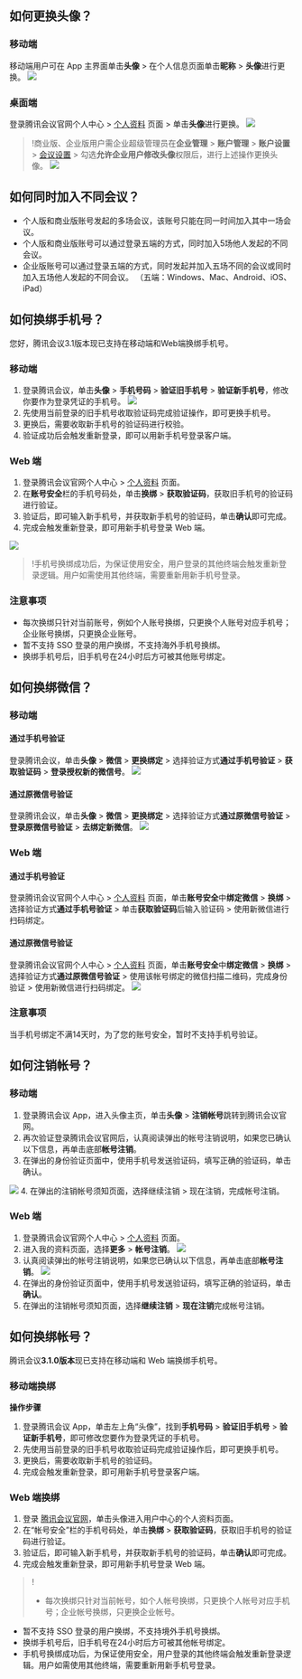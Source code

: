 ## 如何更换头像？
### 移动端
移动端用户可在 App 主界面单击**头像** > 在个人信息页面单击**昵称** > **头像**进行更换。
![](https://qcloudimg.tencent-cloud.cn/raw/f8f746d7bd72f6a6545ed51b91ecb1c6.png)

### 桌面端
登录腾讯会议官网个人中心 > [个人资料](https://meeting.tencent.com/user-center/personal-information?click_source_for_middle_login=1) 页面 > 单击**头像**进行更换。
![](https://qcloudimg.tencent-cloud.cn/raw/adeb354fff81321b595f61fa4a09d0f6.png)
>!商业版、企业版用户需企业超级管理员在**企业管理** > **账户管理** > **账户设置** > [会议设置](https://meeting.tencent.com/user-center/account-setting) > 勾选**允许企业用户修改头像**权限后，进行上述操作更换头像。
![](https://qcloudimg.tencent-cloud.cn/raw/c9858fc8dae5739d4f167c2bb9c4ed51.png)

## 如何同时加入不同会议？
- 个人版和商业版账号发起的多场会议，该账号只能在同一时间加入其中一场会议。
- 个人版和商业版账号可以通过登录五端的方式，同时加入5场他人发起的不同会议。
- 企业版账号可以通过登录五端的方式，同时发起并加入五场不同的会议或同时加入五场他人发起的不同会议。
（五端：Windows、Mac、Android、iOS、iPad）

## 如何换绑手机号？
您好，腾讯会议3.1版本现已支持在移动端和Web端换绑手机号。
### 移动端
1. 登录腾讯会议，单击**头像** > **手机号码** > **验证旧手机号** > **验证新手机号**，修改你要作为登录凭证的手机号。
![](https://qcloudimg.tencent-cloud.cn/raw/7659e8d5f542de7e05754c173fe613b9.png)
2. 先使用当前登录的旧手机号收取验证码完成验证操作，即可更换手机号。
3. 更换后，需要收取新手机号的验证码进行校验。
4. 验证成功后会触发重新登录，即可以用新手机号登录客户端。

### Web 端
1. 登录腾讯会议官网个人中心 > [个人资料](https://meeting.tencent.com/user-center/personal-information?click_source_for_middle_login=1) 页面。
2. 在**账号安全**栏的手机号码处，单击**换绑** > **获取验证码**，获取旧手机号的验证码进行验证。
3. 验证后，即可输入新手机号，并获取新手机号的验证码，单击**确认**即可完成。
4. 完成会触发重新登录，即可用新手机号登录 Web 端。

![](https://qcloudimg.tencent-cloud.cn/raw/3bc635ba457966d7aef12952eeda5106.png)
>!手机号换绑成功后，为保证使用安全，用户登录的其他终端会触发重新登录逻辑。用户如需使用其他终端，需要重新用新手机号登录。

### 注意事项
- 每次换绑只针对当前账号，例如个人账号换绑，只更换个人账号对应手机号；企业账号换绑，只更换企业账号。
- 暂不支持 SSO 登录的用户换绑，不支持海外手机号换绑。
- 换绑手机号后，旧手机号在24小时后方可被其他账号绑定。


## 如何换绑微信？
### 移动端
#### 通过手机号验证
登录腾讯会议，单击**头像** > **微信** > **更换绑定** > 选择验证方式**通过手机号验证** > **获取验证码** > **登录授权新的微信号**。
![](https://qcloudimg.tencent-cloud.cn/raw/e9bcf9b2b11dc480a16a2ac535751552.png)

#### 通过原微信号验证
登录腾讯会议，单击**头像** > **微信** > **更换绑定** > 选择验证方式**通过原微信号验证** > **登录原微信号验证** > **去绑定新微信**。
![](https://qcloudimg.tencent-cloud.cn/raw/c04cf8348bbbdcb0da07958c35d8fb6b.png)

### Web 端
#### 通过手机号验证
登录腾讯会议官网个人中心 > [个人资料](https://meeting.tencent.com/user-center/personal-information?click_source_for_middle_login=1) 页面，单击**账号安全**中**绑定微信** > **换绑** > 选择验证方式**通过手机号验证** > 单击**获取验证码**后输入验证码 > 使用新微信进行扫码绑定。

#### 通过原微信号验证
登录腾讯会议官网个人中心 > [个人资料](https://meeting.tencent.com/user-center/personal-information?click_source_for_middle_login=1) 页面，单击**账号安全**中**绑定微信** > **换绑** > 选择验证方式**通过原微信号验证** > 使用该帐号绑定的微信扫描二维码，完成身份验证 > 使用新微信进行扫码绑定。
![](https://qcloudimg.tencent-cloud.cn/raw/d006f731ce1861d6c1f635f549e12694.png)

### 注意事项
当手机号绑定不满14天时，为了您的账号安全，暂时不支持手机号验证。


## 如何注销帐号？
### 移动端
1. 登录腾讯会议 App，进入头像主页，单击**头像** > **注销帐号**跳转到腾讯会议官网。
2. 再次验证登录腾讯会议官网后，认真阅读弹出的帐号注销说明，如果您已确认以下信息，再单击底部**帐号注销**。
3. 在弹出的身份验证页面中，使用手机号发送验证码，填写正确的验证码，单击确认。

![](https://qcloudimg.tencent-cloud.cn/raw/a7b905e84597478f54c47de79aa9d008.png)
4. 在弹出的注销帐号须知页面，选择继续注销 &gt; 现在注销，完成帐号注销。

### Web 端
1. 登录腾讯会议官网个人中心 > [个人资料](https://meeting.tencent.com/user-center/personal-information?click_source_for_middle_login=1) 页面。
2. 进入我的资料页面，选择**更多** > **帐号注销**。
![](https://qcloudimg.tencent-cloud.cn/raw/52bd11f582839297aa2da9903a48e9d1.png)
3. 认真阅读弹出的帐号注销说明，如果您已确认以下信息，再单击底部**帐号注销**。
![](https://qcloudimg.tencent-cloud.cn/raw/593cc647c0f1bef452cb81617c8d1441.png)
4. 在弹出的身份验证页面中，使用手机号发送验证码，填写正确的验证码，单击**确认**。
5. 在弹出的注销帐号须知页面，选择**继续注销** > **现在注销**完成帐号注销。


## 如何换绑帐号？
腾讯会议**3.1.0版本**现已支持在移动端和 Web 端换绑手机号。

### 移动端换绑
**操作步骤**
1. 登录腾讯会议 App，单击左上角“头像”，找到**手机号码** > **验证旧手机号** > **验证新手机号**，即可修改您要作为登录凭证的手机号。
2. 先使用当前登录的旧手机号收取验证码完成验证操作后，即可更换手机号。
3. 更换后，需要收取新手机号的验证码。
4. 完成会触发重新登录，即可用新手机号登录客户端。

### Web 端换绑
1. 登录 [腾讯会议官网](https://meeting.tencent.com/)，单击头像进入用户中心的个人资料页面。
2. 在“帐号安全”栏的手机号码处，单击**换绑** > **获取验证码**，获取旧手机号的验证码进行验证。
3. 验证后，即可输入新手机号，并获取新手机号的验证码，单击**确认**即可完成。
4. 完成会触发重新登录，即可用新手机号登录 Web 端。

>! 
> - 每次换绑只针对当前帐号，如个人帐号换绑，只更换个人帐号对应手机号；企业帐号换绑，只更换企业帐号。
- 暂不支持 SSO 登录的用户换绑，不支持境外手机号换绑。
- 换绑手机号后，旧手机号在24小时后方可被其他帐号绑定。
- 手机号换绑成功后，为保证使用安全，用户登录的其他终端会触发重新登录逻辑。用户如需使用其他终端，需要重新用新手机号登录。
